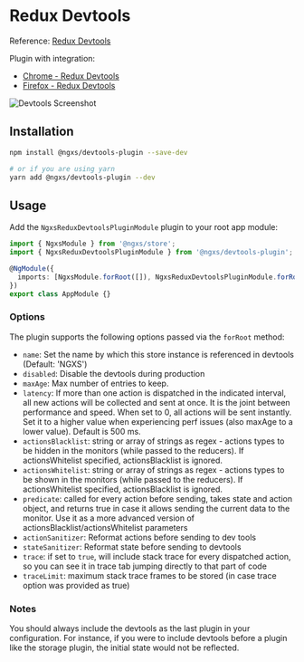# Redux Devtools

Reference: [Redux Devtools](https://github.com/reduxjs/redux-devtools/tree/master/extension)

Plugin with integration:

- [Chrome - Redux Devtools](https://chrome.google.com/webstore/detail/redux-devtools/lmhkpmbekcpmknklioeibfkpmmfibljd)
- [Firefox - Redux Devtools](https://addons.mozilla.org/en-US/firefox/addon/reduxdevtools/)

![Devtools Screenshot](../assets/devtools.png)

## Installation

```bash
npm install @ngxs/devtools-plugin --save-dev

# or if you are using yarn
yarn add @ngxs/devtools-plugin --dev
```

## Usage

Add the `NgxsReduxDevtoolsPluginModule` plugin to your root app module:

```ts
import { NgxsModule } from '@ngxs/store';
import { NgxsReduxDevtoolsPluginModule } from '@ngxs/devtools-plugin';

@NgModule({
  imports: [NgxsModule.forRoot([]), NgxsReduxDevtoolsPluginModule.forRoot()],
})
export class AppModule {}
```

### Options

The plugin supports the following options passed via the `forRoot` method:

- `name`: Set the name by which this store instance is referenced in devtools (Default: 'NGXS')
- `disabled`: Disable the devtools during production
- `maxAge`: Max number of entries to keep.
- `latency`: If more than one action is dispatched in the indicated interval, all new actions will be collected and sent at once.
  It is the joint between performance and speed. When set to 0, all actions will be sent instantly.
  Set it to a higher value when experiencing perf issues (also maxAge to a lower value). Default is 500 ms.
- `actionsBlacklist`: string or array of strings as regex - actions types to be hidden in the monitors (while passed to the reducers).
  If actionsWhitelist specified, actionsBlacklist is ignored.
- `actionsWhitelist`: string or array of strings as regex - actions types to be shown in the monitors (while passed to the reducers).
  If actionsWhitelist specified, actionsBlacklist is ignored.
- `predicate`: called for every action before sending, takes state and action object, and
  returns true in case it allows sending the current data to the monitor.
  Use it as a more advanced version of actionsBlacklist/actionsWhitelist parameters
- `actionSanitizer`: Reformat actions before sending to dev tools
- `stateSanitizer`: Reformat state before sending to devtools
- `trace`: if set to `true`, will include stack trace for every dispatched action, so you can see it in trace tab jumping directly to that part of code
- `traceLimit`: maximum stack trace frames to be stored (in case trace option was provided as true)

### Notes

You should always include the devtools as the last plugin in your configuration.
For instance, if you were to include devtools before a plugin like the storage
plugin, the initial state would not be reflected.
